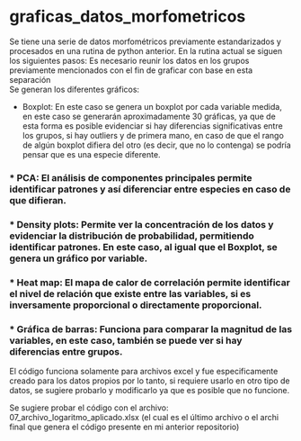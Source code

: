 # graficas_datos_morfometricos
Se tiene una serie de datos morfométricos previamente estandarizados y procesados en una rutina de python anterior. 
En la rutina actual se siguen los siguientes pasos: 
Es necesario reunir los datos en los grupos previamente mencionados con el fin de graficar con base en esta separación  
Se generan los diferentes gráficos: 
* Boxplot: En este caso se genera un boxplot por cada variable medida, en este caso se generarán aproximadamente 30 gráficas, ya que de esta forma es posible evidenciar si hay diferencias significativas entre los grupos, si hay outliers y de primera mano, en caso de que el rango de algún boxplot difiera del otro (es decir, que no lo contenga) se podría pensar que es una especie diferente. 
### * PCA: El análisis de componentes principales permite identificar patrones y así diferenciar entre especies en caso de que difieran. 
### * Density plots: Permite ver la concentración de los datos y evidenciar la distribución de probabilidad, permitiendo identificar patrones. En este caso, al igual que el Boxplot, se genera un gráfico por variable.
### * Heat map: El mapa de calor de correlación permite identificar el nivel de relación que existe entre las variables, si es inversamente proporcional o directamente proporcional. 
### * Gráfica de barras: Funciona para comparar la magnitud de las variables, en este caso, también se puede ver si hay diferencias entre grupos. 

El código funciona solamente para archivos excel y fue especificamente creado para los datos propios por lo tanto, si requiere usarlo en otro tipo de datos, se sugiere probarlo y modificarlo ya que es posible que no funcione. 

Se sugiere probar el código con el archivo: 07_archivo_logaritmo_aplicado.xlsx  (el cual es el último archivo o el archi final que genera el código presente en mi anterior repositorio) 
